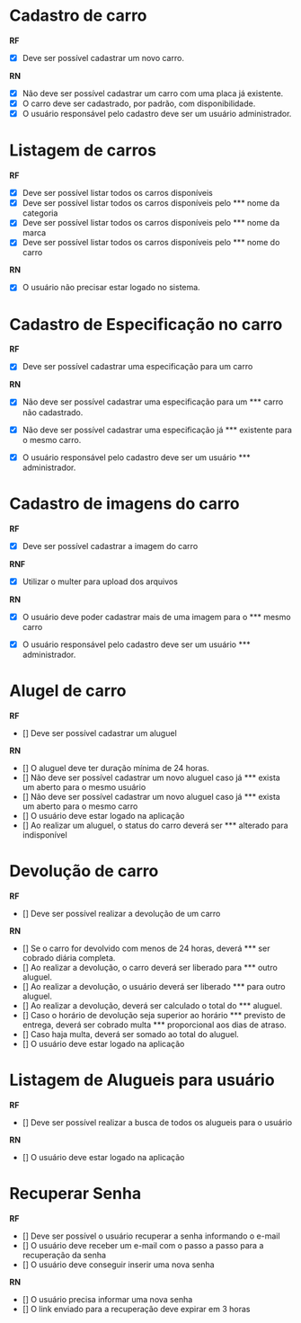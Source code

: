 # Cadastro de carro

**RF**
- [x] Deve ser possível cadastrar um novo carro.


**RN**
- [x] Não deve ser possível cadastrar um carro com uma placa já existente.
- [x] O carro deve ser cadastrado, por padrão, com disponibilidade.
- [x] O usuário responsável pelo cadastro deve ser um usuário administrador.

# Listagem de carros

**RF**
- [x] Deve ser possível listar todos os carros disponíveis
- [x] Deve ser possível listar todos os carros disponíveis pelo *** nome da categoria
- [x] Deve ser possível listar todos os carros disponíveis pelo *** nome da marca
- [x] Deve ser possível listar todos os carros disponíveis pelo *** nome do carro

**RN**
- [x] O usuário não precisar estar logado no sistema.


# Cadastro de Especificação no carro

**RF**
- [x] Deve ser possível cadastrar uma especificação para um carro


**RN**
- [x] Não deve ser possível cadastrar uma especificação para um *** carro não cadastrado.
- [x] Não deve ser possível cadastrar uma especificação já *** existente para o mesmo carro.
- [x] O usuário responsável pelo cadastro deve ser um usuário *** administrador.


# Cadastro de imagens do carro

**RF**
- [x] Deve ser possível cadastrar a imagem do carro

**RNF**
- [x] Utilizar o multer para upload dos arquivos

**RN**
- [x] O usuário deve poder cadastrar mais de uma imagem para o *** mesmo carro
- [x] O usuário responsável pelo cadastro deve ser um usuário *** administrador.


# Alugel de carro

**RF**
- [] Deve ser possível cadastrar um aluguel


**RN**
- [] O aluguel deve ter duração mínima de 24 horas.
- [] Não deve ser possível cadastrar um novo aluguel caso já *** exista um aberto para o mesmo usuário
- [] Não deve ser possível cadastrar um novo aluguel caso já *** exista um aberto para o mesmo carro
- [] O usuário deve estar logado na aplicação
- [] Ao realizar um aluguel, o status do carro deverá ser *** alterado para indisponível


# Devolução de carro

**RF**
- [] Deve ser possível realizar a devolução de um carro

**RN**
- [] Se o carro for devolvido com menos de 24 horas, deverá *** ser cobrado diária completa.
- [] Ao realizar a devolução, o carro deverá ser liberado para *** outro aluguel.
- [] Ao realizar a devolução, o usuário deverá ser liberado *** para outro aluguel.
- [] Ao realizar a devolução, deverá ser calculado o total do *** aluguel.
- [] Caso o horário de devolução seja superior ao horário *** previsto de entrega, deverá ser cobrado multa *** proporcional aos dias de atraso.
- [] Caso haja multa, deverá ser somado ao total do aluguel.
- [] O usuário deve estar logado na aplicação


# Listagem de Alugueis para usuário

**RF**
- [] Deve ser possível realizar a busca de todos os alugueis para o usuário

**RN**
- [] O usuário deve estar logado na aplicação


# Recuperar Senha

**RF**
- [] Deve ser possível o usuário recuperar a senha informando o e-mail
- [] O usuário deve receber um e-mail com o passo a passo para a recuperação da senha
- [] O usuário deve conseguir inserir uma nova senha

**RN**
- [] O usuário precisa informar uma nova senha
- [] O link enviado para a recuperação deve expirar em 3 horas
